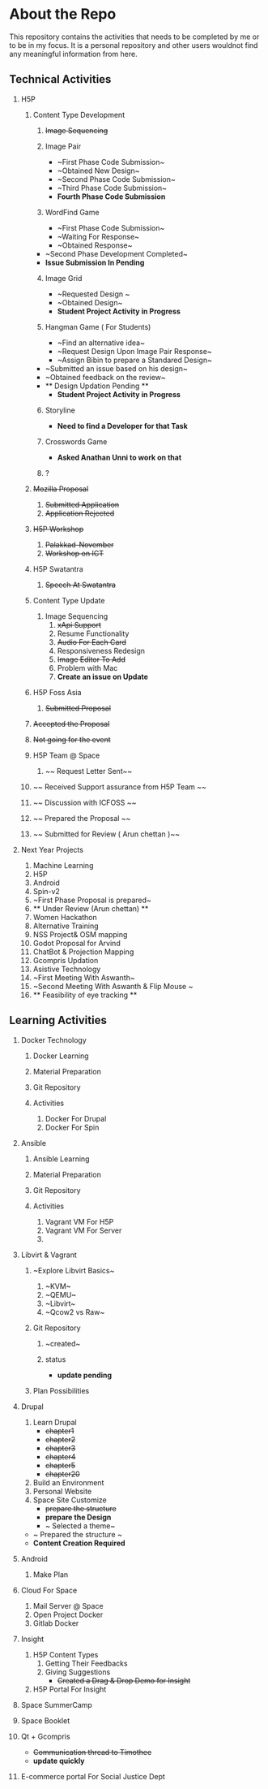 # About the Repo

This repository contains the activities that needs to be completed by me or to be in my focus. It is a personal repository and other users wouldnot find any meaningful information from here.

## Technical Activities

1. H5P 
    1. Content Type Development

        1. ~~Image Sequencing~~
        2. Image Pair

            * ~First Phase Code Submission~
            * ~Obtained New Design~
            * ~Second Phase Code Submission~
            * ~Third Phase Code Submission~
            *  **Fourth Phase Code Submission**
            
        3. WordFind Game

            * ~First Phase Code Submission~
            * ~Waiting For Response~
            * ~Obtained Response~
	    * ~Second Phase Development Completed~
	    * **Issue Submission In Pending**

        4. Image Grid
            * ~Requested Design ~
            * ~Obtained Design~
            * **Student Project Activity in Progress**
            
        5. Hangman Game ( For Students)
            * ~Find an alternative idea~
            * ~Request Design Upon Image Pair Response~
            * ~Assign Bibin to prepare a Standared Design~
	    * ~Submitted an issue based on his design~
	    * ~Obtained feedback on the review~
	    * ** Design Updation Pending **
            * **Student Project Activity in Progress**
        6. Storyline
            * **Need to find a Developer for that Task**

        7. Crosswords Game
            * **Asked Anathan Unni to work on that**

        8. ?

    2. ~~Mozilla Proposal~~

        1. ~~Submitted Application~~
        2. ~~Application Rejected~~

    3. ~~H5P Workshop~~
        1. ~~Palakkad-November~~
        2. ~~Workshop on ICT~~
    4. H5P Swatantra
        1. ~~Speech At Swatantra~~

    5. Content Type Update

        1. Image Sequencing
            1. ~~xApi Support~~
            2. Resume Functionality
            3. ~~Audio For Each Card~~
            4. Responsiveness Redesign
            5. ~~Image Editor To Add~~
            6. Problem with Mac
            7. **Create an issue on Update**
    6. H5P Foss Asia
        1. ~~Submitted Proposal~~
	2. ~~Accepted the Proposal~~
	3. ~~Not going for the event~~
    7. H5P Team @ Space
        1. ~~ Request Letter Sent~~
	2. ~~ Received Support assurance from H5P Team ~~
	3. ~~ Discussion with ICFOSS ~~
	4. ~~ Prepared the Proposal ~~
	5. ~~ Submitted for Review ( Arun chettan )~~

2. Next Year Projects        

    1. Machine Learning
    2. H5P
    3. Android
    4. Spin-v2
	1. ~First Phase Proposal is prepared~
	2. ** Under Review (Arun chettan) **
    5. Women Hackathon
    6. Alternative Training
    7. NSS Project& OSM mapping
    8. Godot Proposal for Arvind
    9. ChatBot & Projection Mapping
    10. Gcompris Updation
    11. Asistive Technology 
	1. ~First Meeting With Aswanth~
	2. ~Second Meeting With Aswanth & Flip Mouse ~
	3. ** Feasibility of eye tracking **
    
## Learning Activities

1. Docker Technology

    1. Docker Learning
    2. Material Preparation
    3. Git Repository
    4. Activities

        1. Docker For Drupal
        2. Docker For Spin

2. Ansible

    1. Ansible Learning
    2. Material Preparation
    3. Git Repository
    4. Activities

        1. Vagrant VM For H5P
        2. Vagrant VM For Server
        3. 

3. Libvirt & Vagrant

    1. ~Explore Libvirt Basics~
        1. ~KVM~
        2. ~QEMU~
        3. ~Libvirt~
        4. ~Qcow2 vs Raw~
        
    2. Git Repository
        1. ~created~
        2. status

            * **update pending**
    3. Plan Possibilities

4. Drupal 

    1. Learn Drupal
        * ~~chapter1~~
        * ~~chapter2~~
        * ~~chapter3~~
        * ~~chapter4~~
        * ~~chapter5~~
        * ~~chapter20~~
    2. Build an Environment
    3. Personal Website
    4. Space Site Customize
        * ~~prepare the structure~~
        * **prepare the Design**
        * ~ Selected a theme~
	* ~ Prepared the structure ~
	* **Content Creation Required**
    
5. Android 

    1. Make Plan

6. Cloud For Space

    1. Mail Server @ Space
    2. Open Project Docker
    3. Gitlab Docker

7. Insight

    1. H5P Content Types
        1. Getting Their Feedbacks
        2. Giving Suggestions
            * ~~Created a Drag & Drop Demo for Insight~~
    2. H5P Portal For Insight

8. Space SummerCamp
9. Space Booklet
10. Qt + Gcompris
    * ~~Communication thread to Timothee~~
    * **update quickly**
11. E-commerce portal For Social Justice Dept

















